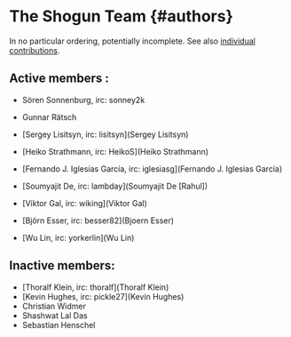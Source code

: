 The Shogun Team  {#authors}
===============

In no particular ordering, potentially incomplete. See also [individual contributions](CONTRIBUTIONS).

## Active members :
 * Sören Sonnenburg, irc: sonney2k
 * Gunnar Rätsch
 * [Sergey Lisitsyn, irc: lisitsyn](Sergey Lisitsyn)
 * [Heiko Strathmann, irc: HeikoS](Heiko Strathmann)
 * [Fernando J. Iglesias García, irc: iglesiasg](Fernando J. Iglesias García)
 * [Soumyajit De, irc: lambday](Soumyajit De [Rahul])
 * [Viktor Gal, irc: wiking](Viktor Gal)
 * [Björn Esser, irc: besser82](Bjoern Esser)

 * [Wu Lin, irc: yorkerlin](Wu Lin)

## Inactive members:
 * [Thoralf Klein, irc: thoralf](Thoralf Klein)
 * [Kevin Hughes, irc: pickle27](Kevin Hughes)
 * Christian Widmer
 * Shashwat Lal Das
 * Sebastian Henschel
